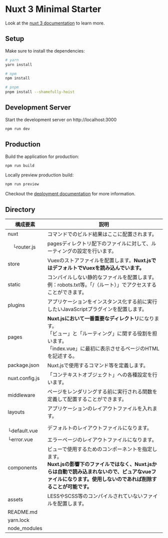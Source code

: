 # Nuxt 3 Minimal Starter

Look at the [nuxt 3 documentation](https://v3.nuxtjs.org) to learn more.

## Setup

Make sure to install the dependencies:

```bash
# yarn
yarn install

# npm
npm install

# pnpm
pnpm install --shamefully-hoist
```

## Development Server

Start the development server on http://localhost:3000

```bash
npm run dev
```

## Production

Build the application for production:

```bash
npm run build
```

Locally preview production build:

```bash
npm run preview
```

Checkout the [deployment documentation](https://v3.nuxtjs.org/guide/deploy/presets) for more information.

## Directory

| 構成要素 | 説明 |
| ---- | ---- |
| nuxt | コマンドでのビルド結果はここに配置されます。 |
| 　└router.js | pagesディレクトリ配下のファイルに対して、ルーティングの設定を行います。 |
| store | Vuexのストアファイルを配置します。**Nuxt.jsではデフォルトでVuexを読み込んでいます。** |
| static | コンパイルしない静的なファイルを配置します。<br>例：robots.txt等。「/（ルート）」でアクセスすることができます。 |
| plugins | アプリケーションをインスタンス化する前に実行したいJavaScriptプラグインを配置します。 |
| pages | **Nuxt.jsにおいて一番重要なディレクトリ**になります。<br>「ビュー」と「ルーティング」に関する役割を担います。<br>「index.vue」に最初に表示させるページのHTMLを記述する。 |
| package.json | Nuxt.jsで使用するコマンド等を定義します。 |
| nuxt.config.js | 	「コンテキストオブジェクト」への各種設定を行います。 |
| middleware	 | ページをレンダリングする前に実行される関数を定義して配置することができます。 |
| layouts | アプリケーションのレイアウトファイルを入れます。 |
| 　└default.vue | デフォルトのレイアウトファイルになります。 |
| └error.vue | エラーページのレイアウトファイルになります。 |
| components | ビューで使用するためのコンポーネントを指定します。<br>**Nuxt.jsの影響下のファイルではなく、Nuxt.jsからは自動で読み込まれないので、ピュアなvueファイルになります。使用しないのであれば削除することが可能です。** |
| assets | LESSやSCSS等のコンパイルされていないファイルを配置します。 |
| README.md | |
| yarn.lock | |
| node_modules | |
